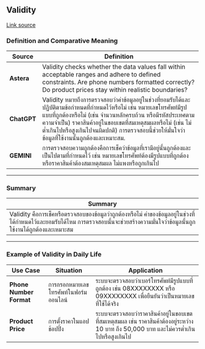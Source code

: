## Validity
[Link source](https://www.astera.com/type/blog/data-quality/)

### **Definition and Comparative Meaning**

| **Source**          | **Definition**   
|---------------------|----------------------------------------------------------------------------------------------------|
| **Astera**           | Validity checks whether the data values fall within acceptable ranges and adhere to defined constraints. Are phone numbers formatted correctly? Do product prices stay within realistic boundaries? |
| **ChatGPT**          | Validity หมายถึงการตรวจสอบว่าค่าข้อมูลอยู่ในช่วงที่ยอมรับได้และปฏิบัติตามข้อกำหนดที่กำหนดไว้หรือไม่ เช่น หมายเลขโทรศัพท์มีรูปแบบที่ถูกต้องหรือไม่ (เช่น จำนวนหลักครบถ้วน หรือมีรหัสประเทศตามความจำเป็น) ราคาสินค้าอยู่ในขอบเขตที่สมเหตุสมผลหรือไม่ (เช่น ไม่ต่ำเกินไปหรือสูงเกินไปจนผิดปกติ) การตรวจสอบนี้ช่วยให้มั่นใจว่าข้อมูลที่ใช้งานนั้นถูกต้องและเหมาะสม. |
| **GEMINI**           | การตรวจสอบความถูกต้องคือการเช็คว่าข้อมูลที่เรามีอยู่นั้นถูกต้องและเป็นไปตามที่กำหนดไว้ เช่น หมายเลขโทรศัพท์ต้องมีรูปแบบที่ถูกต้อง หรือราคาสินค้าต้องสมเหตุสมผล ไม่แพงหรือถูกเกินไป |

---

### **Summary**

| **Summary** |
|-------------|
| Validity คือการเช็คหรือตรวจสอบของข้อมูลว่าถูกต้องหรือไม่ ค่าของข้อมูลอยู่ในช่วงที่ได้กำหนดไว้และยอมรับได้ไหม การตรวจสอบนั้นจะช่วยสร้างความมั่นใจว่าข้อมูลนั้นถูกใช้งานได้ถูกต้องและเหมาะสม |

---

### **Example of Validity in Daily Life**

| **Use Case**          | **Situation**                                                                                     | **Application**                                                                                                                                 |
|-----------------------|--------------------------------------------------------------------------------------------------|-------------------------------------------------------------------------------------------------------------------------------------------------|
| **Phone Number Format** | การกรอกหมายเลขโทรศัพท์ในฟอร์มออนไลน์                                                 | ระบบจะตรวจสอบว่าเบอร์โทรศัพท์มีรูปแบบที่ถูกต้อง เช่น 08XXXXXXXX หรือ 09XXXXXXXX เพื่อยืนยันว่าเป็นหมายเลขที่ใช้ได้จริง |
| **Product Price**     | การตั้งราคาในแอปช้อปปิ้ง                                                                     | ระบบจะตรวจสอบว่าราคาสินค้าอยู่ในขอบเขตที่สมเหตุสมผล เช่น ราคาสินค้าต้องอยู่ระหว่าง 10 บาท ถึง 50,000 บาท และไม่ควรต่ำเกินไปหรือสูงเกินไป |
